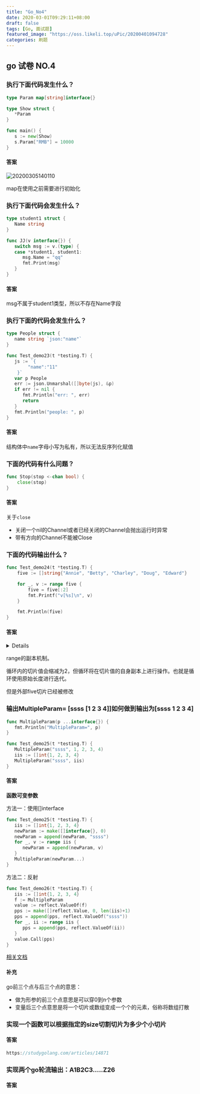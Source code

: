 ```yaml
---
title: "Go_No4"
date: 2020-03-01T09:29:11+08:00
draft: false
tags: [Go, 面试题]
featured_image: "https://oss.likeli.top/uPic/20200401094728"
categories: 刷题
---
```


## go 试卷 NO.4

### 执行下面代码发生什么？

```go
type Param map[string]interface{}

type Show struct {
   *Param
}

func main() {
   s := new(Show)
   s.Param["RMB"] = 10000
}
```

#### 答案

![20200305140110](https://oss.likeli.top/uPic/20200401094111)

map在使用之前需要进行初始化



### 执行下面代码会发生什么？

```go
type student1 struct {
   Name string
}

func JJ(v interface{}) {
   switch msg := v.(type) {
   case *student1, student1:
      msg.Name = "qq"
      fmt.Print(msg)
   }
}
```

#### 答案

msg不属于student1类型，所以不存在Name字段



### 执行下面的代码会发生什么？

```go
type People struct {
   name string `json:"name"`
}

func Test_demo23(t *testing.T) {
   js := `{
        "name":"11"
    }`
   var p People
   err := json.Unmarshal([]byte(js), &p)
   if err != nil {
      fmt.Println("err: ", err)
      return
   }
   fmt.Println("people: ", p)
}
```

#### 答案

结构体中`name`字母小写为私有，所以无法反序列化赋值



### 下面的代码有什么问题？

```go
func Stop(stop <-chan bool) {
    close(stop)
}
```

#### 答案

关于`close`

* 关闭一个nil的Channel或者已经关闭的Channel会抛出运行时异常
* 带有方向的Channel不能被Close



### 下面的代码输出什么？

```go
func Test_demo24(t *testing.T) {
	five := []string{"Annie", "Betty", "Charley", "Doug", "Edward"}

	for _, v := range five {
		five = five[:2]
		fmt.Printf("v[%s]\n", v)
	}

	fmt.Println(five)
}
```

#### 答案

<details>
=== RUN   Test_demo24
v[Annie]
v[Betty]
v[Charley]
v[Doug]
v[Edward]
[Annie Betty]
--- PASS: Test_demo24 (0.00s)
</details>


range的副本机制。

循环内的切片值会缩减为2，但循环将在切片值的自身副本上进行操作。也就是循环使用原始长度进行迭代。

但是外部five切片已经被修改



### 输出MultipleParam= [ssss [1 2 3 4]]如何做到输出为[ssss 1 2 3 4]

```go
func MultipleParam(p ...interface{}) {
   fmt.Println("MultipleParam=", p)
}

func Test_demo25(t *testing.T) {
   MultipleParam("ssss", 1, 2, 3, 4)
   iis := []int{1, 2, 3, 4}
   MultipleParam("ssss", iis)
}
```

#### 答案

**函数可变参数**

方法一：使用[]interface

```go
func Test_demo25(t *testing.T) {
   iis := []int{1, 2, 3, 4}
   newParam := make([]interface{}, 0)
   newParam = append(newParam, "ssss")
   for _, v := range iis {
      newParam = append(newParam, v)
   }
   MultipleParam(newParam...)
}
```

方法二：反射

```go
func Test_demo26(t *testing.T) {
   iis := []int{1, 2, 3, 4}
   f := MultipleParam
   value := reflect.ValueOf(f)
   pps := make([]reflect.Value, 0, len(iis)+1)
   pps = append(pps, reflect.ValueOf("ssss"))
   for _, ii := range iis {
      pps = append(pps, reflect.ValueOf(ii))
   }
   value.Call(pps)
}
```

[相关文档](http://c.biancheng.net/view/113.html)



#### 补充

go前三个点与后三个点的意思：

* 做为形参的前三个点意思是可以穿0到n个参数
* 变量后三个点意思是将一个切片或数组变成一个个的元素，俗称将数组打散



### 实现一个函数可以根据指定的size切割切片为多少个小切片

#### 答案

```go
https://studygolang.com/articles/14871
```



### 实现两个go轮流输出：A1B2C3.....Z26

#### 答案

```go

```




